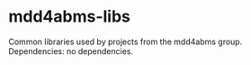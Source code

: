 # mdd4abms-libs
Common libraries used by projects from the mdd4abms group.
Dependencies: no dependencies. 
